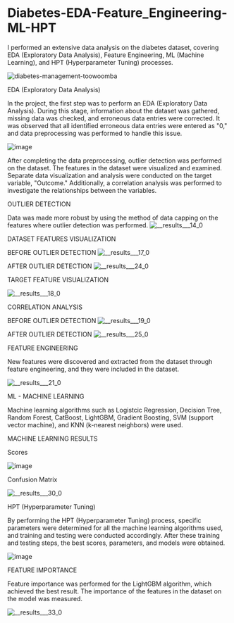 # Diabetes-EDA-Feature_Engineering-ML-HPT
I performed an extensive data analysis on the diabetes dataset, covering EDA (Exploratory Data Analysis), Feature Engineering, ML (Machine Learning), and HPT (Hyperparameter Tuning) processes.

![diabetes-management-toowoomba](https://github.com/ahmetdzdrr/Diabetes-EDA-Feature_Engineering-ML-HPT/assets/117534684/e5bbb1fc-630a-4d2c-844d-1c3c83e0da45)


EDA (Exploratory Data Analysis)

In the project, the first step was to perform an EDA (Exploratory Data Analysis). During this stage, information about the dataset was gathered, missing data was checked, and erroneous data entries were corrected. It was observed that all identified erroneous data entries were entered as "0," and data preprocessing was performed to handle this issue.

![image](https://github.com/ahmetdzdrr/Diabetes-EDA-Feature_Engineering-ML-HPT/assets/117534684/27a648ca-8579-44c7-b205-302647716df8)

After completing the data preprocessing, outlier detection was performed on the dataset. The features in the dataset were visualized and examined. Separate data visualization and analysis were conducted on the target variable, "Outcome." Additionally, a correlation analysis was performed to investigate the relationships between the variables.

OUTLIER DETECTION

Data was made more robust by using the method of data capping on the features where outlier detection was performed.
![__results___14_0](https://github.com/ahmetdzdrr/Diabetes-EDA-Feature_Engineering-ML-HPT/assets/117534684/aef93e43-fe09-4fe9-afc6-b94ad7d838f4)

DATASET FEATURES VISUALIZATION

BEFORE OUTLIER DETECTION
![__results___17_0](https://github.com/ahmetdzdrr/Diabetes-EDA-Feature_Engineering-ML-HPT/assets/117534684/a2b635d5-b2f6-400c-90cc-53e492258981)

AFTER OUTLIER DETECTION
![__results___24_0](https://github.com/ahmetdzdrr/Diabetes-EDA-Feature_Engineering-ML-HPT/assets/117534684/c607b816-b010-4e38-8305-c2ddeb3ffabf)



TARGET FEATURE VISUALIZATION

![__results___18_0](https://github.com/ahmetdzdrr/Diabetes-EDA-Feature_Engineering-ML-HPT/assets/117534684/a122c200-f1a0-41fa-bed0-5b24d8aadb8c)

CORRELATION ANALYSIS

BEFORE OUTLIER DETECTION
![__results___19_0](https://github.com/ahmetdzdrr/Diabetes-EDA-Feature_Engineering-ML-HPT/assets/117534684/3dfa4d9f-2e00-4267-b4d4-7c1f55a19276)

AFTER OUTLIER DETECTION
![__results___25_0](https://github.com/ahmetdzdrr/Diabetes-EDA-Feature_Engineering-ML-HPT/assets/117534684/448e8ec6-19f0-4861-99aa-2d0eed517212)


FEATURE ENGINEERING

New features were discovered and extracted from the dataset through feature engineering, and they were included in the dataset.

![__results___21_0](https://github.com/ahmetdzdrr/Diabetes-EDA-Feature_Engineering-ML-HPT/assets/117534684/10be1242-5936-4cb6-a6e7-e6492c2bea89)



ML - MACHINE LEARNING

Machine learning algorithms such as Logistcic Regression, Decision Tree, Random Forest, CatBoost, LightGBM, Gradient Boosting, SVM (support vector machine), and KNN (k-nearest neighbors) were used.

MACHINE LEARNING RESULTS

Scores

![image](https://github.com/ahmetdzdrr/Diabetes-EDA-Feature_Engineering-ML-HPT/assets/117534684/17cbd073-54f0-4984-b135-21cf26f79415)

Confusion Matrix

![__results___30_0](https://github.com/ahmetdzdrr/Diabetes-EDA-Feature_Engineering-ML-HPT/assets/117534684/ac6586ef-81a0-4519-8831-92b413c6ee42)


HPT (Hyperparameter Tuning)

By performing the HPT (Hyperparameter Tuning) process, specific parameters were determined for all the machine learning algorithms used, and training and testing were conducted accordingly. After these training and testing steps, the best scores, parameters, and models were obtained.

![image](https://github.com/ahmetdzdrr/Diabetes-EDA-Feature_Engineering-ML-HPT/assets/117534684/4fc86c9c-42f4-4b16-8b20-32fc93a88a74)

FEATURE IMPORTANCE

Feature importance was performed for the LightGBM algorithm, which achieved the best result. The importance of the features in the dataset on the model was measured.

![__results___33_0](https://github.com/ahmetdzdrr/Diabetes-EDA-Feature_Engineering-ML-HPT/assets/117534684/020dda27-1ddd-4475-853c-bf0c14e3d5e1)








